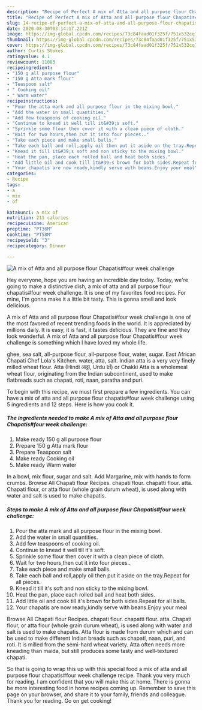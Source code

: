```yaml
---
description: "Recipe of Perfect A mix of Atta and all purpose flour Chapatis#four week challenge"
title: "Recipe of Perfect A mix of Atta and all purpose flour Chapatis#four week challenge"
slug: 14-recipe-of-perfect-a-mix-of-atta-and-all-purpose-flour-chapatisfour-week-challenge
date: 2020-08-30T03:14:17.221Z
image: https://img-global.cpcdn.com/recipes/73c84faad01f325f/751x532cq70/a-mix-of-atta-and-all-purpose-flour-chapatisfour-week-challenge-recipe-main-photo.jpg
thumbnail: https://img-global.cpcdn.com/recipes/73c84faad01f325f/751x532cq70/a-mix-of-atta-and-all-purpose-flour-chapatisfour-week-challenge-recipe-main-photo.jpg
cover: https://img-global.cpcdn.com/recipes/73c84faad01f325f/751x532cq70/a-mix-of-atta-and-all-purpose-flour-chapatisfour-week-challenge-recipe-main-photo.jpg
author: Curtis Stokes
ratingvalue: 4.1
reviewcount: 11083
recipeingredient:
- "150 g all purpose flour"
- "150 g Atta mark flour"
- "Teaspoon salt"
- " Cooking oil"
- " Warm water"
recipeinstructions:
- "Pour the atta mark and all purpose flour in the mixing bowl."
- "Add the water in small quantities."
- "Add few teaspoons of cooking oil."
- "Continue to knead it well till it&#39;s soft."
- "Sprinkle some flour then cover it with a clean piece of cloth."
- "Wait for two hours,then cut it into four pieces.."
- "Take each piece and make small balls."
- "Take each ball and roll,apply oil then put it aside on the tray.Repeat for all pieces."
- "Knead it till it&#39;s soft and non sticky to the mixing bowl."
- "Heat the pan, place each rolled ball and heat both sides."
- "Add little oil and cook till it&#39;s brown for both sides.Repeat for all balls."
- "Your chapatis are now ready,kindly serve with beans.Enjoy your meal"
categories:
- Recipe
tags:
- a
- mix
- of

katakunci: a mix of 
nutrition: 211 calories
recipecuisine: American
preptime: "PT36M"
cooktime: "PT58M"
recipeyield: "3"
recipecategory: Dinner

---
```



![A mix of Atta and all purpose flour Chapatis#four week challenge](https://img-global.cpcdn.com/recipes/73c84faad01f325f/751x532cq70/a-mix-of-atta-and-all-purpose-flour-chapatisfour-week-challenge-recipe-main-photo.jpg)

Hey everyone, hope you are having an incredible day today. Today, we're going to make a distinctive dish, a mix of atta and all purpose flour chapatis#four week challenge. It is one of my favorites food recipes. For mine, I'm gonna make it a little bit tasty. This is gonna smell and look delicious.

A mix of Atta and all purpose flour Chapatis#four week challenge is one of the most favored of recent trending foods in the world. It is appreciated by millions daily. It is easy, it is fast, it tastes delicious. They are fine and they look wonderful. A mix of Atta and all purpose flour Chapatis#four week challenge is something which I have loved my whole life.

ghee, sea salt, all-purpose flour, all-purpose flour, water, sugar. East African Chapati Chef Lola&#39;s Kitchen. water, atta, salt. Indian atta is a very very finely milled wheat flour. Atta (Hindi आट्टा, Urdu آٹا) or Chakki Atta is a wholemeal wheat flour, originating from the Indian subcontinent, used to make flatbreads such as chapati, roti, naan, paratha and puri.


To begin with this recipe, we must first prepare a few ingredients. You can have a mix of atta and all purpose flour chapatis#four week challenge using 5 ingredients and 12 steps. Here is how you cook it.

<!--inarticleads1-->

##### The ingredients needed to make A mix of Atta and all purpose flour Chapatis#four week challenge:

1. Make ready 150 g all purpose flour
1. Prepare 150 g Atta mark flour
1. Prepare Teaspoon salt
1. Make ready  Cooking oil
1. Make ready  Warm water


In a bowl, mix flour, sugar and salt. Add Margarine, mix with hands to form crumbs. Browse All Chapati flour Recipes. chapati flour. chapatti flour. atta. Chapati flour, or atta flour (whole grain durum wheat), is used along with water and salt is used to make chapatis. 

<!--inarticleads2-->

##### Steps to make A mix of Atta and all purpose flour Chapatis#four week challenge:

1. Pour the atta mark and all purpose flour in the mixing bowl.
1. Add the water in small quantities.
1. Add few teaspoons of cooking oil.
1. Continue to knead it well till it&#39;s soft.
1. Sprinkle some flour then cover it with a clean piece of cloth.
1. Wait for two hours,then cut it into four pieces..
1. Take each piece and make small balls.
1. Take each ball and roll,apply oil then put it aside on the tray.Repeat for all pieces.
1. Knead it till it&#39;s soft and non sticky to the mixing bowl.
1. Heat the pan, place each rolled ball and heat both sides.
1. Add little oil and cook till it&#39;s brown for both sides.Repeat for all balls.
1. Your chapatis are now ready,kindly serve with beans.Enjoy your meal


Browse All Chapati flour Recipes. chapati flour. chapatti flour. atta. Chapati flour, or atta flour (whole grain durum wheat), is used along with water and salt is used to make chapatis. Atta flour is made from durum which and can be used to make different Indian breads such as chapati, naan, puri, and roti. It is milled from the semi-hard wheat variety. Atta often needs more kneading than maida, but still produces some tasty and well-textured chapati. 

So that is going to wrap this up with this special food a mix of atta and all purpose flour chapatis#four week challenge recipe. Thank you very much for reading. I am confident that you will make this at home. There is gonna be more interesting food in home recipes coming up. Remember to save this page on your browser, and share it to your family, friends and colleague. Thank you for reading. Go on get cooking!
